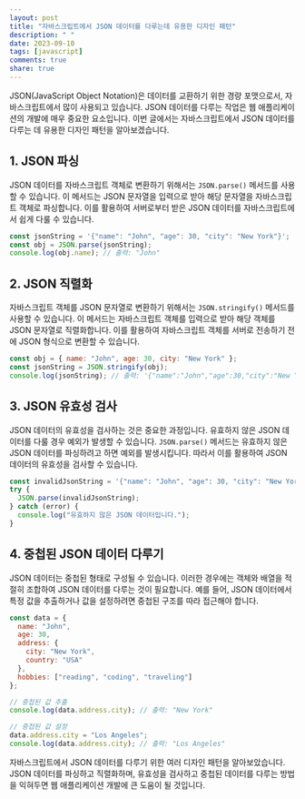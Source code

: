 ```yaml
---
layout: post
title: "자바스크립트에서 JSON 데이터를 다루는데 유용한 디자인 패턴"
description: " "
date: 2023-09-10
tags: [javascript]
comments: true
share: true
---
```


JSON(JavaScript Object Notation)은 데이터를 교환하기 위한 경량 포맷으로서, 자바스크립트에서 많이 사용되고 있습니다. JSON 데이터를 다루는 작업은 웹 애플리케이션의 개발에 매우 중요한 요소입니다. 이번 글에서는 자바스크립트에서 JSON 데이터를 다루는 데 유용한 디자인 패턴을 알아보겠습니다.

## 1. JSON 파싱

JSON 데이터를 자바스크립트 객체로 변환하기 위해서는 `JSON.parse()` 메서드를 사용할 수 있습니다. 이 메서드는 JSON 문자열을 입력으로 받아 해당 문자열을 자바스크립트 객체로 파싱합니다. 이를 활용하여 서버로부터 받은 JSON 데이터를 자바스크립트에서 쉽게 다룰 수 있습니다.

```javascript
const jsonString = '{"name": "John", "age": 30, "city": "New York"}';
const obj = JSON.parse(jsonString);
console.log(obj.name); // 출력: "John"
```

## 2. JSON 직렬화

자바스크립트 객체를 JSON 문자열로 변환하기 위해서는 `JSON.stringify()` 메서드를 사용할 수 있습니다. 이 메서드는 자바스크립트 객체를 입력으로 받아 해당 객체를 JSON 문자열로 직렬화합니다. 이를 활용하여 자바스크립트 객체를 서버로 전송하기 전에 JSON 형식으로 변환할 수 있습니다.

```javascript
const obj = { name: "John", age: 30, city: "New York" };
const jsonString = JSON.stringify(obj);
console.log(jsonString); // 출력: '{"name":"John","age":30,"city":"New York"}'
```

## 3. JSON 유효성 검사

JSON 데이터의 유효성을 검사하는 것은 중요한 과정입니다. 유효하지 않은 JSON 데이터를 다룰 경우 예외가 발생할 수 있습니다. `JSON.parse()` 메서드는 유효하지 않은 JSON 데이터를 파싱하려고 하면 예외를 발생시킵니다. 따라서 이를 활용하여 JSON 데이터의 유효성을 검사할 수 있습니다.

```javascript
const invalidJsonString = '{"name": "John", "age": 30, "city": "New York"';
try {
  JSON.parse(invalidJsonString);
} catch (error) {
  console.log("유효하지 않은 JSON 데이터입니다.");
}
```

## 4. 중첩된 JSON 데이터 다루기

JSON 데이터는 중첩된 형태로 구성될 수 있습니다. 이러한 경우에는 객체와 배열을 적절히 조합하여 JSON 데이터를 다루는 것이 필요합니다. 예를 들어, JSON 데이터에서 특정 값을 추출하거나 값을 설정하려면 중첩된 구조를 따라 접근해야 합니다.

```javascript
const data = {
  name: "John",
  age: 30,
  address: {
    city: "New York",
    country: "USA"
  },
  hobbies: ["reading", "coding", "traveling"]
};

// 중첩된 값 추출
console.log(data.address.city); // 출력: "New York"

// 중첩된 값 설정
data.address.city = "Los Angeles";
console.log(data.address.city); // 출력: "Los Angeles"
```

자바스크립트에서 JSON 데이터를 다루기 위한 여러 디자인 패턴을 알아보았습니다. JSON 데이터를 파싱하고 직렬화하며, 유효성을 검사하고 중첩된 데이터를 다루는 방법을 익혀두면 웹 애플리케이션 개발에 큰 도움이 될 것입니다.